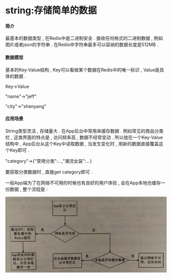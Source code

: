 # string:存储简单的数据

#### 简介

最基本的数据类型 , 在Redis中是二进制安全 . 接收任何格式的二进制数据 , 例如图片或者json的字符串 . 在Redis中字符串最多可以容纳的数据长度是512MB . 

#### 数据模型

基本的Key-Value结构 , Key可以看做某个数据在Redis中的唯一标识 , Value是具体的数据 . 

Key-&gt;Value

"name"-&gt;"jeff"

"city"-&gt;"shenyang"

#### 应用场景

String类型灵活 , 存储量大 . 在App后台中常用来缓存数据 . 例如常见的商品分类栏 , 这类界面的特点是 , 访问频率高 , 数据不经常变动 . 所以放在一个Key-Value结构中 , App后台从这个Key中读取数据 , 当发生变化时 , 用新的数据直接覆盖这个Key即可 . 

"category"-&gt;{"常用分类":...,"潮流女装":...}

要获取分类数据时 , 直接get category即可 . 

一般App端为了在网络不可用的时候也有良好的用户体验 , 会在App本地也缓存一份数据 , 整个流程是 : 

![](/assets/category.png)



